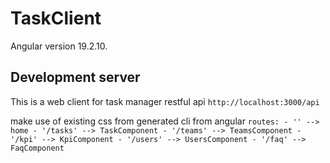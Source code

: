 # TaskClient
Angular version 19.2.10.

## Development server
This is a web client for task manager restful api `http://localhost:3000/api` 

make use of existing css from generated cli from angular
`
routes:
    - '' --> home
    - '/tasks' --> TaskComponent
    - '/teams' --> TeamsComponent
    - '/kpi' --> KpiComponent
    - '/users' --> UsersComponent
    - '/faq' --> FaqComponent
`